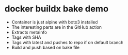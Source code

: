 # docker buildx bake demo

- Container is just alpine with boto3 installed
- The interesting parts are in the GitHub action
- Extracts metainfo
- Tags with SHA
- Tags with latest and pushes to repo if on default branch
- Build and push based on bake file